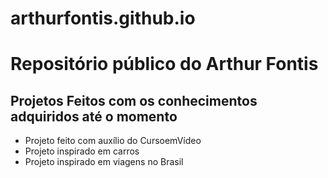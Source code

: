 # arthurfontis.github.io
<h1>Repositório público do Arthur Fontis</h1>
<h2>Projetos Feitos com os conhecimentos adquiridos até o momento</h2>
<p>
    <ul>
        <li><a href="https://arthurfontis.github.io/site-android/" target="_blank"></a>Projeto feito com auxílio do CursoemVídeo</li>
        <li><a href="https://arthurfontis.github.io/carros/" target="_blank"></a>Projeto inspirado em carros</li>
        <li><a href="https://arthurfontis.github.io/site-viagens/" target="_blank"></a>Projeto inspirado em viagens no Brasil</li>
    </ul>
</p>
